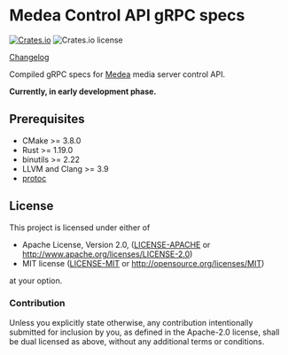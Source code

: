 Medea Control API gRPC specs
=========================

[![Crates.io](https://img.shields.io/crates/v/medea-grpc-proto)](https://crates.io/crates/medea-grpc-proto)
![Crates.io license](https://img.shields.io/crates/l/medea-grpc-proto)

[Changelog](https://github.com/instrumentisto/medea/blob/master/proto/grpc/CHANGELOG.md)

Compiled gRPC specs for [Medea] media server control API.

__Currently, in early development phase.__




## Prerequisites
- CMake >= 3.8.0
- Rust >= 1.19.0
- binutils >= 2.22
- LLVM and Clang >= 3.9
- [protoc](https://github.com/protocolbuffers/protobuf)




## License

This project is licensed under either of

- Apache License, Version 2.0, ([LICENSE-APACHE](https://github.com/instrumentisto/medea/blob/master/proto/client-api/LICENSE-APACHE.md) or http://www.apache.org/licenses/LICENSE-2.0)
- MIT license ([LICENSE-MIT](https://github.com/instrumentisto/medea/blob/master/proto/client-api/LICENSE-MIT.md) or http://opensource.org/licenses/MIT)

at your option.


### Contribution

Unless you explicitly state otherwise, any contribution intentionally submitted for inclusion by you, as defined in the Apache-2.0 license, shall be dual licensed as above, without any additional terms or conditions.





[Medea]: https://github.com/instrumentisto/medea
